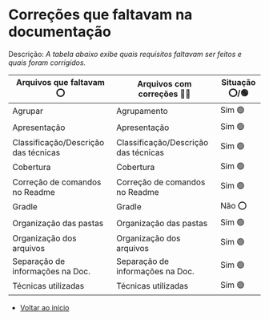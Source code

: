 # Correções que faltavam na documentação

Descrição: *A tabela abaixo exibe quais requisitos faltavam ser feitos e quais foram corrigidos.*

| Arquivos que faltavam ⭕         | Arquivos com correções 👍🏽         | Situação ⭕/🟢 |
|----------------------------------|------------------------------------|-----------------|
| Agrupar                          | Agrupamento                        | Sim 🟢         |
| Apresentação                     | Apresentação                       | Sim 🟢         |
| Classificação/Descrição das técnicas       | Classificação/Descrição das técnicas         | Sim 🟢         |
| Cobertura                        | Cobertura                          | Sim 🟢         |
| Correção de comandos no Readme   | Correção de comandos no Readme     | Sim 🟢         |
| Gradle                           | Gradle                             | Não ⭕         |
| Organização das pastas           | Organização das pastas             | Sim 🟢         |
| Organização dos arquivos         | Organização dos arquivos           | Sim 🟢         |
| Separação de informações na Doc. | Separação de informações na Doc.   | Sim 🟢         |
| Técnicas utilizadas              | Técnicas utilizadas                | Sim 🟢         |

- [Voltar ao início](#apresentando-o-jogo)